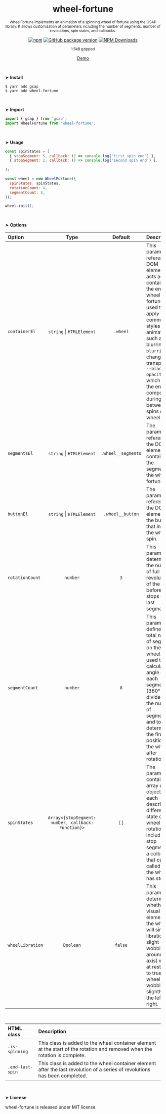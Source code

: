 <div align="center">
<br>

<h1>wheel-fortune</h1>

<p><sup>WheelFortune implements an animation of a spinning wheel of fortune using the GSAP library. It allows customization of parameters including the number of segments, number of revolutions, spin states, and callbacks.</sup></p>

[![npm](https://img.shields.io/npm/v/wheel-fortune.svg?colorB=brightgreen)](https://www.npmjs.com/package/wheel-fortune)
[![GitHub package version](https://img.shields.io/github/package-json/v/ux-ui-pro/wheel-fortune.svg)](https://github.com/ux-ui-pro/wheel-fortune)
[![NPM Downloads](https://img.shields.io/npm/dm/wheel-fortune.svg?style=flat)](https://www.npmjs.org/package/wheel-fortune)

<sup>1.5kB gzipped</sup>

<a href="https://codepen.io/ux-ui/pen/NWJZNaP">Demo</a>

</div>
<br>

&#10148; **Install**
```console
$ yarn add gsap
$ yarn add wheel-fortune
```
<br>

&#10148; **Import**
```javascript
import { gsap } from 'gsap';
import WheelFortune from 'wheel-fortune';
```
<br>

&#10148; **Usage**
```javascript
const spinStates = [
  { stopSegment: 5, callback: () => console.log('first spin end') },
  { stopSegment: 2, callback: () => console.log('second spin end') },
  ...
];

const wheel = new WheelFortune({
  spinStates: spinStates,
  rotationCount: 4,
  segmentCount: 8,
});

wheel.init();
```
<br>

&#10148; **Options**

| Option           |                        Type                        |      Default       | Description                                                                                                                                                                                                                                                                                                |
|:-----------------|:--------------------------------------------------:|:------------------:|:-----------------------------------------------------------------------------------------------------------------------------------------------------------------------------------------------------------------------------------------------------------------------------------------------------------|
| `containerEl`    |           `string` &vert; `HTMLElement`            |      `.wheel`      | This parameter references a DOM element that acts as a container for the entire wheel of fortune. It is used to apply common styles and animations, such as blurring `--blurring` and changing transparency `--blackout-opacity`, which affect the entire component during and between spins of the wheel. |
| `segmentsEl`     |           `string` &vert; `HTMLElement`            | `.wheel__segments` | The parameter references the DOM element containing the segments of the wheel of fortune.                                                                                                                                                                                                                  |
| `buttonEl`       |           `string` &vert; `HTMLElement`            |  `.wheel__button`  | The parameter references the DOM element of the button that initiates the wheel spin.                                                                                                                                                                                                                      |
| `rotationCount`  |                      `number`                      |        `3`         | This parameter determines the number of full revolutions of the wheel before it stops on the last segment.                                                                                                                                                                                                 |
| `segmentCount`   |                      `number`                      |        `8`         | This parameter defines the total number of segments on the wheel. It is used to calculate the angle of each segment (360° divided by the number of segments) and to determine the final position of the wheel after rotation.                                                                              |
| `spinStates`     | `Array<{stopSegment: number, callback: Function}>` |        `[]`        | The parameter contains an array of objects, each describing a different state of wheel rotation, including a stop segment and a colback that can be called after the wheel has stopped.                                                                                                                    |
| `wheelLibration` |                     `Boolean`                      |      `false`       | This parameter determines whether the visual element of the wheel will simulate libration (a slight wobble around its axis) when at rest. If set to true, the wheel will wobble slightly to the left and right.                                                                                            |
<br>

| HTML class           | Description                                                                                                                 |
|:---------------------|:----------------------------------------------------------------------------------------------------------------------------|
| `.is-spinning`       | This class is added to the wheel container element at the start of the rotation and removed when the rotation is complete.  |
| `.end-last-spin`     | This class is added to the wheel container element after the last revolution of a series of revolutions has been completed. |
<br>

&#10148; **License**

wheel-fortune is released under MIT license
